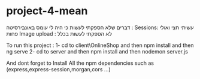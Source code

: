 # project-4-mean
דברים שלא הספקתי לעשות כי היה לי עומס באונבירסיטה : 
Sessions: עשיתי חצי ואולי פחות
Image upload : לא הספקתי לעשות בכלל



To run this project : 
1- cd to client\OnlineShop and then npm install and then ng serve
2- cd to server and then npm install and then nodemon server.js


And dont forget to Install All the npm dependencies such as (express,express-session,morgan,cors ...)